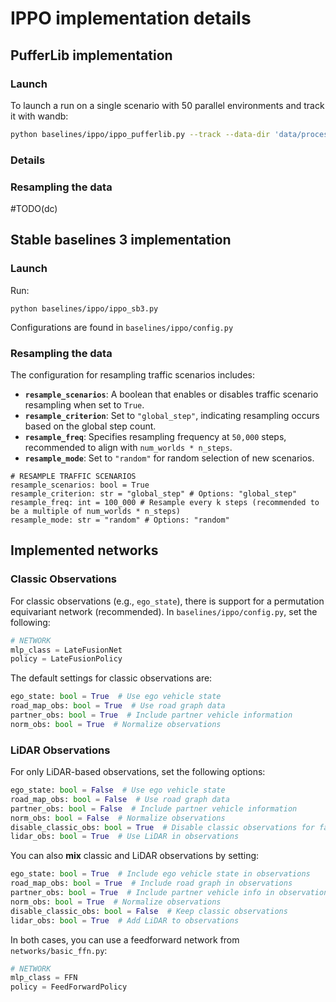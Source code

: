 # IPPO implementation details

## PufferLib implementation


### Launch
To launch a run on a single scenario with 50 parallel environments and track it with wandb:

```bash
python baselines/ippo/ippo_pufferlib.py --track --data-dir 'data/processed/examples' --num-worlds 50 --k-unique-scenes 1 --wandb-group 'your_group'
```

### Details



### Resampling the data

#TODO(dc)

## Stable baselines 3 implementation

### Launch

Run:

```
python baselines/ippo/ippo_sb3.py
```

Configurations are found in `baselines/ippo/config.py`

### Resampling the data

The configuration for resampling traffic scenarios includes:

- **`resample_scenarios`**: A boolean that enables or disables traffic scenario resampling when set to `True`.
- **`resample_criterion`**: Set to `"global_step"`, indicating resampling occurs based on the global step count.
- **`resample_freq`**: Specifies resampling frequency at `50,000` steps, recommended to align with `num_worlds * n_steps`.
- **`resample_mode`**: Set to `"random"` for random selection of new scenarios.

```
# RESAMPLE TRAFFIC SCENARIOS
resample_scenarios: bool = True
resample_criterion: str = "global_step" # Options: "global_step"
resample_freq: int = 100_000 # Resample every k steps (recommended to be a multiple of num_worlds * n_steps)
resample_mode: str = "random" # Options: "random"
```

## Implemented networks

### Classic Observations

For classic observations (e.g., `ego_state`), there is support for a permutation equivariant network (recommended). In `baselines/ippo/config.py`, set the following:

```python
# NETWORK
mlp_class = LateFusionNet
policy = LateFusionPolicy
```

The default settings for classic observations are:

```python
ego_state: bool = True  # Use ego vehicle state
road_map_obs: bool = True  # Use road graph data
partner_obs: bool = True  # Include partner vehicle information
norm_obs: bool = True  # Normalize observations
```

### LiDAR Observations

For only LiDAR-based observations, set the following options:

```python
ego_state: bool = False  # Use ego vehicle state
road_map_obs: bool = False  # Use road graph data
partner_obs: bool = False  # Include partner vehicle information
norm_obs: bool = False  # Normalize observations
disable_classic_obs: bool = True  # Disable classic observations for faster sim
lidar_obs: bool = True  # Use LiDAR in observations
```

You can also **mix** classic and LiDAR observations by setting:

```python
ego_state: bool = True  # Include ego vehicle state in observations
road_map_obs: bool = True  # Include road graph in observations
partner_obs: bool = True  # Include partner vehicle info in observations
norm_obs: bool = True  # Normalize observations
disable_classic_obs: bool = False  # Keep classic observations
lidar_obs: bool = True  # Add LiDAR to observations
```

In both cases, you can use a feedforward network from `networks/basic_ffn.py`:

```python
# NETWORK
mlp_class = FFN
policy = FeedForwardPolicy
```
